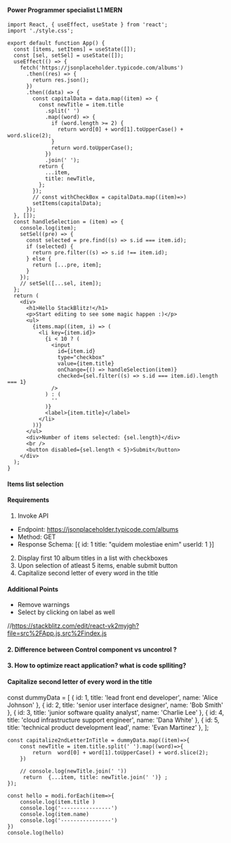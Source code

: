 #### Power Programmer specialist L1 MERN

```
import React, { useEffect, useState } from 'react';
import './style.css';

export default function App() {
  const [items, setItems] = useState([]);
  const [sel, setSel] = useState([]);
  useEffect(() => {
    fetch('https://jsonplaceholder.typicode.com/albums')
      .then((res) => {
        return res.json();
      })
      .then((data) => {
        const capitalData = data.map((item) => {
          const newTitle = item.title
            .split(' ')
            .map((word) => {
              if (word.length >= 2) {
                return word[0] + word[1].toUpperCase() + word.slice(2);
              }
              return word.toUpperCase();
            })
            .join(' ');
          return {
            ...item,
            title: newTitle,
          };
        });
        // const withCheckBox = capitalData.map((item)=>)
        setItems(capitalData);
      });
  }, []);
  const handleSelection = (item) => {
    console.log(item);
    setSel((pre) => {
      const selected = pre.find((s) => s.id === item.id);
      if (selected) {
        return pre.filter((s) => s.id !== item.id);
      } else {
        return [...pre, item];
      }
    });
    // setSel([...sel, item]);
  };
  return (
    <div>
      <h1>Hello StackBlitz!</h1>
      <p>Start editing to see some magic happen :)</p>
      <ul>
        {items.map((item, i) => (
          <li key={item.id}>
            {i < 10 ? (
              <input
                id={item.id}
                type="checkbox"
                value={item.title}
                onChange={() => handleSelection(item)}
                checked={sel.filter((s) => s.id === item.id).length === 1}
              />
            ) : (
              ''
            )}
            <label>{item.title}</label>
          </li>
        ))}
      </ul>
      <div>Number of items selected: {sel.length}</div>
      <br />
      <button disabled={sel.length < 5}>Submit</button>
    </div>
  );
}
```

#### Items list selection

#### Requirements

1. Invoke API

- Endpoint: https://jsonplaceholder.typicode.com/albums
- Method: GET
- Response Schema: [{
  id: 1
  title: "quidem molestiae enim"
  userId: 1
  }]

2. Display first 10 album titles in a list with checkboxes
3. Upon selection of atleast 5 items, enable submit button
4. Capitalize second letter of every word in the title

#### Additional Points

- Remove warnings
- Select by clicking on label as well

//https://stackblitz.com/edit/react-vk2myjgh?file=src%2FApp.js,src%2Findex.js


#### 2. Difference between Control component vs uncontrol ?
#### 3. How to optimize react application? what is code splliting?


#### Capitalize second letter of every word in the title

const dummyData = [
  { id: 1, title: 'lead front end developer', name: 'Alice Johnson' },
  { id: 2, title: 'senior user interface designer', name: 'Bob Smith' },
  { id: 3, title: 'junior software quality analyst', name: 'Charlie Lee' },
  { id: 4, title: 'cloud infrastructure support engineer', name: 'Dana White' },
  { id: 5, title: 'technical product development lead', name: 'Evan Martinez' },
];

```
const capitalize2ndLetterInTitle = dummyData.map((item)=>{
    const newTitle = item.title.split(' ').map((word)=>{
        return  word[0] + word[1].toUpperCase() + word.slice(2);
    })
    
    // console.log(newTitle.join(' '))
     return  {...item, title: newTitle.join(' ')} ;
});

const hello = modi.forEach(item=>{
    console.log(item.title )
    console.log('----------------')
    console.log(item.name)
    console.log('----------------')
})
console.log(hello)


```

